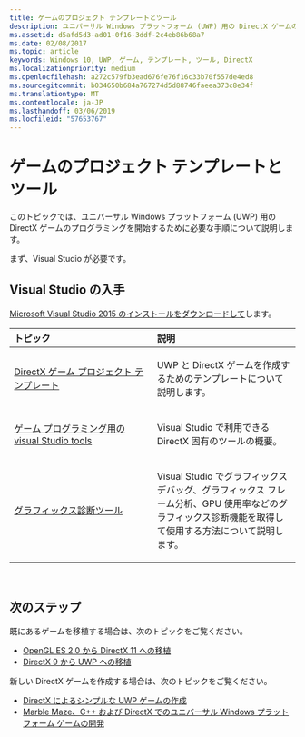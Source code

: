```yaml
---
title: ゲームのプロジェクト テンプレートとツール
description: ユニバーサル Windows プラットフォーム (UWP) 用の DirectX ゲームのプログラミングを開始するために必要な手順について説明します。
ms.assetid: d5afd5d3-ad01-0f16-3ddf-2c4eb86b68a7
ms.date: 02/08/2017
ms.topic: article
keywords: Windows 10, UWP, ゲーム, テンプレート, ツール, DirectX
ms.localizationpriority: medium
ms.openlocfilehash: a272c579fb3ead676fe76f16c33b70f557de4ed8
ms.sourcegitcommit: b034650b684a767274d5d88746faeea373c8e34f
ms.translationtype: MT
ms.contentlocale: ja-JP
ms.lasthandoff: 03/06/2019
ms.locfileid: "57653767"
---
```

# <a name="project-templates-and-tools-for-games"></a>ゲームのプロジェクト テンプレートとツール




このトピックでは、ユニバーサル Windows プラットフォーム (UWP) 用の DirectX ゲームのプログラミングを開始するために必要な手順について説明します。

まず、Visual Studio が必要です。

## <a name="get-visual-studio"></a>Visual Studio の入手


[Microsoft Visual Studio 2015 のインストールをダウンロードして](https://www.visualstudio.com/vs-2015-product-editions)します。

<table>
<colgroup>
<col width="50%" />
<col width="50%" />
</colgroup>
<thead>
<tr class="header">
<th align="left">トピック</th>
<th align="left">説明</th>
</tr>
</thead>
<tbody>
<tr class="odd">
<td align="left"><p><a href="user-interface.md">DirectX ゲーム プロジェクト テンプレート</a></p></td>
<td align="left"><p>UWP と DirectX ゲームを作成するためのテンプレートについて説明します。</p></td>
</tr>
<tr class="even">
<td align="left"><p><a href="set-up-visual-studio-for-game-development.md">ゲーム プログラミング用の visual Studio tools</a></p></td>
<td align="left"><p>Visual Studio で利用できる DirectX 固有のツールの概要。</p></td>
</tr>
<tr class="odd">
<td align="left"><p><a href="use-the-directx-runtime-and-visual-studio-graphics-diagnostic-features.md">グラフィックス診断ツール</a></p></td>
<td align="left"><p>Visual Studio でグラフィックス デバッグ、グラフィックス フレーム分析、GPU 使用率などのグラフィックス診断機能を取得して使用する方法について説明します。</p></td>
</tr>
</tbody>
</table>

 

## <a name="next-steps"></a>次のステップ


既にあるゲームを移植する場合は、次のトピックをご覧ください。

-   [OpenGL ES 2.0 から DirectX 11 への移植](port-from-opengl-es-2-0-to-directx-11-1.md)
-   [DirectX 9 から UWP への移植](porting-your-directx-9-game-to-windows-store.md)

新しい DirectX ゲームを作成する場合は、次のトピックをご覧ください。

-   [DirectX によるシンプルな UWP ゲームの作成](tutorial--create-your-first-uwp-directx-game.md)
-   [Marble Maze、C++ および DirectX でのユニバーサル Windows プラットフォーム ゲームの開発](developing-marble-maze-a-windows-store-game-in-cpp-and-directx.md)

 

 

 




